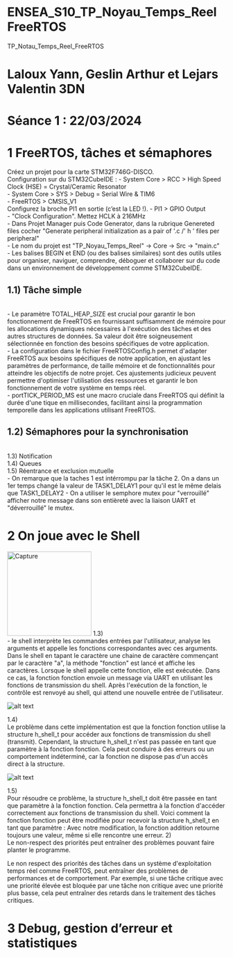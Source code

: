 # ENSEA_S10_TP_Noyau_Temps_Reel FreeRTOS
TP_Notau_Temps_Reel_FreeRTOS
# Laloux Yann, Geslin Arthur et Lejars Valentin 3DN
# Séance 1 : 22/03/2024

<h1>1 FreeRTOS, tâches et sémaphores</h1>
Créez un projet pour la carte STM32F746G-DISCO. <br/>
Configuration sur du STM32CubeIDE :
- System Core > RCC > High Speed Clock (HSE) = Crystal/Ceramic Resonator <br/>
- System Core > SYS > Debug = Serial Wire & TIM6 <br/>
- FreeRTOS > CMSIS_V1 <br/>
Configurez la broche PI1 en sortie (c’est la LED !). 
- PI1 > GPIO Output <br/>
- "Clock Configuration". Mettez HCLK à 216MHz <br/>
-  Dans Projet Manager puis Code Generator, dans la rubrique Genereted files cocher "Generate peripheral initialization as a pair of '.c /' h ' files per peripheral" <br/>
- Le nom du projet est "TP_Noyau_Temps_Reel" -> Core -> Src -> "main.c" <br/>
- Les balises BEGIN et END (ou des balises similaires) sont des outils utiles pour organiser, naviguer, comprendre, déboguer et collaborer sur du code dans un environnement de développement comme STM32CubeIDE. <br/>

<h2>1.1) Tâche simple</h2> <br/>
- Le paramètre TOTAL_HEAP_SIZE est crucial pour garantir le bon fonctionnement de FreeRTOS en fournissant suffisamment de mémoire pour les allocations dynamiques nécessaires à l'exécution des tâches et des autres structures de données. Sa valeur doit être soigneusement sélectionnée en fonction des besoins spécifiques de votre application. <br/>
- La configuration dans le fichier FreeRTOSConfig.h permet d'adapter FreeRTOS aux besoins spécifiques de notre application, en ajustant les paramètres de performance, de taille mémoire et de fonctionnalités pour atteindre les objectifs de notre projet. Ces ajustements judicieux peuvent permettre d'optimiser l'utilisation des ressources et garantir le bon fonctionnement de votre système en temps réel. <br/>
- portTICK_PERIOD_MS est une macro cruciale dans FreeRTOS qui définit la durée d'une tique en millisecondes, facilitant ainsi la programmation temporelle dans les applications utilisant FreeRTOS. <br/>
<h2>1.2) Sémaphores pour la synchronisation</h2> <br/>
</h2>1.3) Notification</h2> <br/>
</h2>1.4) Queues</h2> <br/>
</h2>1.5) Réentrance et exclusion mutuelle</h2> <br/>
- On remarque que la taches 1 est intérrompu par la tâche 2. On a dans un 1er temps changé la valeur de TASK1_DELAY1 pour qu'il est le même delais que TASK1_DELAY2
- On a utiliser le semphore mutex pour "verrouillé" afficher notre message dans son entièreté avec la liaison UART et "déverrouillé" le mutex.

<h1>2 On joue avec le Shell</h1>
<img width="194" alt="Capture" src="https://github.com/Zardoke/ENSEA_S10_TP_Noyau_Temps_Reel/assets/144770542/e35fc2f0-c6ff-48e9-9eba-00fc7663a0d7">

</h2>1.3) </h2> <br/>
- le shell interprète les commandes entrées par l'utilisateur, analyse les arguments et appelle les fonctions correspondantes avec ces arguments. Dans le shell en tapant le caractère une chaine de caractère commençant par le caractère "a", la méthode "fonction" est lancé et affiche les caractères. Lorsque le shell appelle cette fonction, elle est exécutée. Dans ce cas, la fonction fonction envoie un message via UART en utilisant les fonctions de transmission du shell. Après l'exécution de la fonction, le contrôle est renvoyé au shell, qui attend une nouvelle entrée de l'utilisateur.

![alt text](https://github.com/Zardoke/ENSEA_S10_TP_Noyau_Temps_Reel/assets/144770542/7a67b71f-9816-48ea-8be1-16b39cc28ccb)

</h2>1.4) </h2> <br/>
Le problème dans cette implémentation est que la fonction fonction utilise la structure h_shell_t pour accéder aux fonctions de transmission du shell (transmit). Cependant, la structure h_shell_t n'est pas passée en tant que paramètre à la fonction fonction. Cela peut conduire à des erreurs ou un comportement indéterminé, car la fonction ne dispose pas d'un accès direct à la structure.

![alt text](https://github.com/Zardoke/ENSEA_S10_TP_Noyau_Temps_Reel/assets/144770542/75ac1fb6-70da-4322-9620-6b08c2f0cd70)

</h2>1.5) </h2> <br/>
Pour résoudre ce problème, la structure h_shell_t doit être passée en tant que paramètre à la fonction fonction. Cela permettra à la fonction d'accéder correctement aux fonctions de transmission du shell. Voici comment la fonction fonction peut être modifiée pour recevoir la structure h_shell_t en tant que paramètre :
Avec notre modification, la fonction addition retourne toujours une valeur, même si elle rencontre une erreur.
</h2>2) </h2> <br/>
Le non-respect des priorités peut entraîner des problèmes pouvant faire planter le programme.

Le non respect des priorités des tâches dans un système d'exploitation temps réel comme FreeRTOS,  peut entraîner des problèmes de performances et de comportement. Par exemple, si une tâche critique avec une priorité élevée est bloquée par une tâche non critique avec une priorité plus basse, cela peut entraîner des retards dans le traitement des tâches critiques.

<h1>3 Debug, gestion d’erreur et statistiques</h1>



